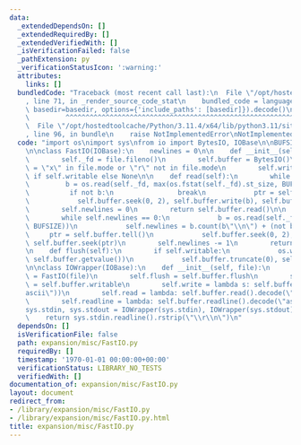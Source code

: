 ```yaml
---
data:
  _extendedDependsOn: []
  _extendedRequiredBy: []
  _extendedVerifiedWith: []
  _isVerificationFailed: false
  _pathExtension: py
  _verificationStatusIcon: ':warning:'
  attributes:
    links: []
  bundledCode: "Traceback (most recent call last):\n  File \"/opt/hostedtoolcache/Python/3.11.4/x64/lib/python3.11/site-packages/onlinejudge_verify/documentation/build.py\"\
    , line 71, in _render_source_code_stat\n    bundled_code = language.bundle(stat.path,\
    \ basedir=basedir, options={'include_paths': [basedir]}).decode()\n          \
    \         ^^^^^^^^^^^^^^^^^^^^^^^^^^^^^^^^^^^^^^^^^^^^^^^^^^^^^^^^^^^^^^^^^^^^^^^^^^^^^^^^^\n\
    \  File \"/opt/hostedtoolcache/Python/3.11.4/x64/lib/python3.11/site-packages/onlinejudge_verify/languages/python.py\"\
    , line 96, in bundle\n    raise NotImplementedError\nNotImplementedError\n"
  code: "import os\nimport sys\nfrom io import BytesIO, IOBase\n\nBUFSIZE = 8192\n\
    \n\nclass FastIO(IOBase):\n    newlines = 0\n\n    def __init__(self, file):\n\
    \        self._fd = file.fileno()\n        self.buffer = BytesIO()\n        self.writable\
    \ = \"x\" in file.mode or \"r\" not in file.mode\n        self.write = self.buffer.write\
    \ if self.writable else None\n\n    def read(self):\n        while True:\n   \
    \         b = os.read(self._fd, max(os.fstat(self._fd).st_size, BUFSIZE))\n  \
    \          if not b:\n                break\n            ptr = self.buffer.tell()\n\
    \            self.buffer.seek(0, 2), self.buffer.write(b), self.buffer.seek(ptr)\n\
    \        self.newlines = 0\n        return self.buffer.read()\n\n    def readline(self):\n\
    \        while self.newlines == 0:\n            b = os.read(self._fd, max(os.fstat(self._fd).st_size,\
    \ BUFSIZE))\n            self.newlines = b.count(b\"\\n\") + (not b)\n       \
    \     ptr = self.buffer.tell()\n            self.buffer.seek(0, 2), self.buffer.write(b),\
    \ self.buffer.seek(ptr)\n        self.newlines -= 1\n        return self.buffer.readline()\n\
    \n    def flush(self):\n        if self.writable:\n            os.write(self._fd,\
    \ self.buffer.getvalue())\n            self.buffer.truncate(0), self.buffer.seek(0)\n\
    \n\nclass IOWrapper(IOBase):\n    def __init__(self, file):\n        self.buffer\
    \ = FastIO(file)\n        self.flush = self.buffer.flush\n        self.writable\
    \ = self.buffer.writable\n        self.write = lambda s: self.buffer.write(s.encode(\"\
    ascii\"))\n        self.read = lambda: self.buffer.read().decode(\"ascii\")\n\
    \        self.readline = lambda: self.buffer.readline().decode(\"ascii\")\n\n\n\
    sys.stdin, sys.stdout = IOWrapper(sys.stdin), IOWrapper(sys.stdout)\n\n\ndef input():\n\
    \    return sys.stdin.readline().rstrip(\"\\r\\n\")\n"
  dependsOn: []
  isVerificationFile: false
  path: expansion/misc/FastIO.py
  requiredBy: []
  timestamp: '1970-01-01 00:00:00+00:00'
  verificationStatus: LIBRARY_NO_TESTS
  verifiedWith: []
documentation_of: expansion/misc/FastIO.py
layout: document
redirect_from:
- /library/expansion/misc/FastIO.py
- /library/expansion/misc/FastIO.py.html
title: expansion/misc/FastIO.py
---
```

